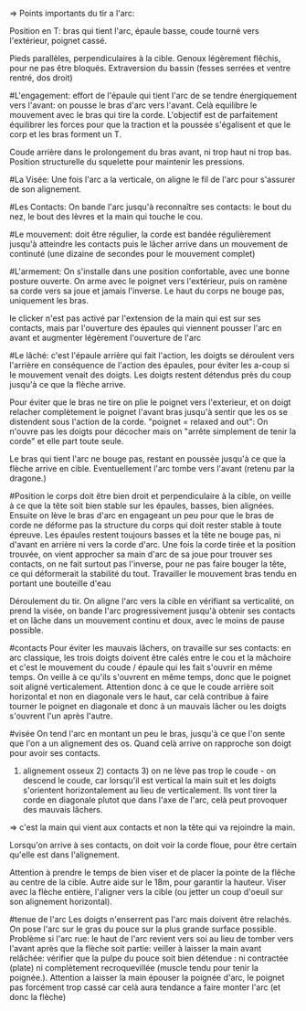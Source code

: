 => Points importants du tir a l'arc:

Position en T: bras qui tient l'arc, épaule basse, coude tourné vers l'extérieur, poignet cassé.

Pieds parallèles, perpendiculaires à la cible. Genoux légèrement flêchis, pour ne pas être bloqués. Extraversion du bassin (fesses serrées et ventre rentré, dos droit)

#L'engagement: effort de l'épaule qui tient l'arc de se tendre énergiquement vers l'avant: on pousse le bras d'arc vers l'avant. 
Celà equilibre le mouvement avec le bras qui tire la corde. L'objectif est de parfaitement équilibrer les forces pour que la traction et la poussée s'égalisent et que le corp et les bras forment un T.

Coude arrière dans le prolongement du bras avant, ni trop haut ni trop bas. Position structurelle du squelette pour maintenir les pressions.

#La Visée: Une fois l'arc a la verticale, on aligne le fil de l'arc pour s'assurer de son alignement.

#Les Contacts: On bande l'arc jusqu'à reconnaître ses contacts: le bout du nez, le bout des lèvres et la main qui touche le cou. 

#Le mouvement: doit être régulier, la corde est bandée régulièrement jusqu'à atteindre les contacts puis le lâcher arrive dans un mouvement de continuté (une dizaine de secondes pour le mouvement complet)


#L'armement:
On s'installe dans une position confortable, avec une bonne posture ouverte. On arme avec le poignet vers l'extérieur, puis on ramène sa corde vers sa joue et jamais l'inverse. Le haut du corps ne bouge pas, uniquement les bras.

le clicker n'est pas activé par l'extension de la main qui est sur ses contacts, mais par l'ouverture des épaules qui viennent pousser l'arc en avant et augmenter légèrement l'ouverture de l'arc

#Le lâché:
c'est l'épaule arrière qui fait l'action, les doigts se déroulent vers l'arrière en conséquence de l'action des épaules, pour éviter les a-coup si le mouvement venait des doigts. Les doigts restent détendus près du coup jusqu'à ce que la flèche arrive.

Pour éviter que le bras ne tire on plie le poignet vers l'exterieur, et on doigt relacher complètement le poignet l'avant bras jusqu'à sentir que les os se distendent sous l'action de la corde. "poignet = relaxed and out": On n'ouvre pas les doigts pour décocher mais on "arrête simplement de tenir la corde" et elle part toute seule.

Le bras qui tient l'arc ne bouge pas, restant en poussée jusqu'à ce que la flèche arrive en cible. Eventuellement l'arc tombe vers l'avant (retenu par la dragone.)



#Position
le corps doit être bien droit et perpendiculaire à la cible, on veille à ce que la tête soit bien stable sur les épaules, basses, bien alignées.
Ensuite on lève le bras d'arc en engageant un peu pour que le bras de corde ne déforme pas la structure du corps qui doit rester stable à toute épreuve.
Les épaules restent toujours basses et la tête ne bouge pas, ni d'avant en arrière ni vers la corde d'arc.
Une fois la corde tirée et la position trouvée, on vient approcher sa main d'arc de sa joue pour trouver ses contacts, on ne fait surtout pas l'inverse, pour ne pas faire bouger la tête, ce qui déformerait la stabilité du tout.
Travailler le mouvement bras tendu en portant une bouteille d'eau


Déroulement du tir. On aligne l'arc vers la cible en vérifiant sa verticalité, on prend la visée, on bande l'arc progressivement jusqu'à obtenir ses contacts et on lâche dans un mouvement continu et doux, avec le moins de pause possible.



#contacts
Pour éviter les mauvais lâchers, on travaille sur ses contacts: en arc classique, les trois doigts doivent être calés entre le cou et la mâchoire et c'est le mouvement du coude / épaule qui les fait s'ouvrir en même temps. On veille à ce qu'ils s'ouvrent en même temps, donc que le poignet soit aligné verticalement. Attention donc à ce que le coude arrière soit horizontal et non en diagonale vers le haut, car celà contribue à faire tourner le poignet en diagonale et donc à un mauvais lâcher ou les doigts s'ouvrent l'un après l'autre.

#visée
On tend l'arc en montant un peu le bras, jusqu'à ce que l'on sente que l'on a un alignement des os. Quand celà arrive on rapproche son doigt pour avoir ses contacts.
1) alignement osseux 2) contacts 3) on ne lève pas trop le coude - on descend le coude, car lorsqu'il est vertical la main suit et les doigts s'orientent horizontalement au lieu de verticalement. Ils vont tirer la corde en diagonale plutot que dans l'axe de l'arc, celà peut provoquer des mauvais lâchers.

=> c'est la main qui vient aux contacts et non la tête qui va rejoindre la main.

Lorsqu'on arrive à ses contacts, on doit voir la corde floue, pour être certain qu'elle est dans l'alignement.

Attention à prendre le temps de bien viser et de placer la pointe de la flêche au centre de la cible.
Autre aide sur le 18m, pour garantir la hauteur. Viser avec la flèche entière, l'aligner vers la cible (ou jetter un coup d'oeuil sur son alignement horizontal).


#tenue de l'arc
Les doigts n'enserrent pas l'arc mais doivent être relachés. On pose l'arc sur le gras du pouce sur la plus grande surface possible.
Problème si l'arc rue: le haut de l'arc revient vers soi au lieu de tomber vers l'avant après que la flèche soit partie:
veiller à laisser la main avant relâchée: vérifier que la pulpe du pouce soit bien détendue : ni contractée (plate) ni complètement recroquevillée (muscle tendu pour tenir la poignée.).
Attention a laisser la main épouser la poignée d'arc, le poignet pas forcément trop cassé car celà aura tendance a faire monter l'arc (et donc la flèche)





